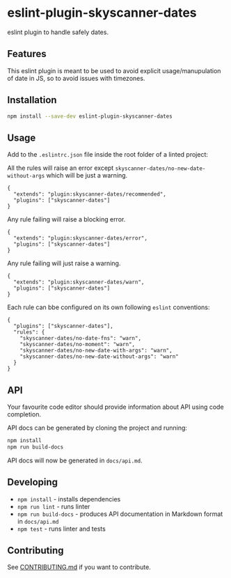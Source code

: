 # eslint-plugin-skyscanner-dates

eslint plugin to handle safely dates.

## Features

This eslint plugin is meant to be used to avoid explicit usage/manupulation of date in JS, so to avoid issues with timezones.

## Installation

```bash
npm install --save-dev eslint-plugin-skyscanner-dates
```

## Usage

Add to the `.eslintrc.json` file inside the root folder of a linted project:

All the rules will raise an error except `skyscanner-dates/no-new-date-without-args` which will be just a warning.
```
{
  "extends": "plugin:skyscanner-dates/recommended",
  "plugins": ["skyscanner-dates"]
}
```

Any rule failing will raise a blocking error.
```
{
  "extends": "plugin:skyscanner-dates/error",
  "plugins": ["skyscanner-dates"]
}
```

Any rule failing will just raise a warning.
```
{
  "extends": "plugin:skyscanner-dates/warn",
  "plugins": ["skyscanner-dates"]
}
```


Each rule can bbe configured on its own following `eslint` conventions:
```
{
  "plugins": ["skyscanner-dates"],
  "rules": {
    "skyscanner-dates/no-date-fns": "warn",
    "skyscanner-dates/no-moment": "warn",
    "skyscanner-dates/no-new-date-with-args": "warn",
    "skyscanner-dates/no-new-date-without-args": "warn"
  }
}
```

## API

Your favourite code editor should provide information about API using code completion.

API docs can be generated by cloning the project and running:

```bash
npm install
npm run build-docs
```

API docs will now be generated in `docs/api.md`.

## Developing

* `npm install` - installs dependencies
* `npm run lint` - runs linter
* `npm run build-docs` - produces API documentation in Markdown format in `docs/api.md`
* `npm test` - runs linter and tests

## Contributing

See [CONTRIBUTING.md](CONTRIBUTING.md) if you want to contribute.
